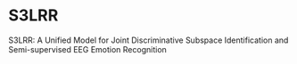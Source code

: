 # S3LRR
S3LRR: A Unified Model for Joint Discriminative Subspace Identification and Semi-supervised EEG Emotion Recognition

